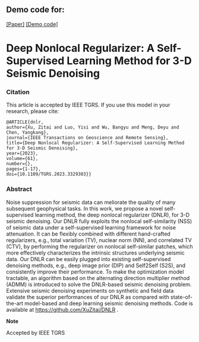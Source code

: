 ## Demo code for:


[[Paper]](https://ieeexplore.ieee.org/abstract/document/10304214)
[[Demo code]](https://github.com/XuZitai/DNLR/DNLR.py)
# Deep Nonlocal Regularizer: A Self-Supervised Learning Method for 3-D Seismic Denoising  


### Citation

This article is accepted by IEEE TGRS. If you use this model in your research, please cite:

    @ARTICLE{dnlr,
    author={Xu, Zitai and Luo, Yisi and Wu, Bangyu and Meng, Deyu and Chen, Yangkang},
    journal={IEEE Transactions on Geoscience and Remote Sensing}, 
    title={Deep Nonlocal Regularizer: A Self-Supervised Learning Method for 3-D Seismic Denoising}, 
    year={2023},
    volume={61},
    number={},
    pages={1-17},
    doi={10.1109/TGRS.2023.3329303}}
     

### Abstract

Noise suppression for seismic data can meliorate the quality of many subsequent geophysical tasks. In this work, we propose a novel self-supervised learning method, the deep nonlocal regularizer (DNLR), for 3-D seismic denoising. Our DNLR fully exploits the nonlocal self-similarity (NSS) of seismic data under a self-supervised learning framework for noise attenuation. It can be flexibly combined with different hand-crafted regularizers, e.g., total variation (TV), nuclear norm (NN), and correlated TV (CTV), by performing the regularizer on nonlocal self-similar patches, which more effectively characterizes the intrinsic structures underlying seismic data. Our DNLR can be easily plugged into existing self-supervised denoising methods, e.g., deep image prior (DIP) and Self2Self (S2S), and consistently improve their performance. To make the optimization model tractable, an algorithm based on the alternating direction multiplier method (ADMM) is introduced to solve the DNLR-based seismic denoising problem. Extensive seismic denoising experiments on synthetic and field data validate the superior performances of our DNLR as compared with state-of-the-art model-based and deep learning seismic denoising methods. Code is available at https://github.com/XuZitai/DNLR .
 

**Note**

Accepted by IEEE TGRS
